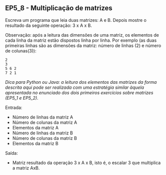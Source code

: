 ## EP5_8 - Multiplicação de matrizes

Escreva um programa que leia duas matrizes: A e B. Depois mostre o resultado da seguinte operação: 3 x A x B.

Observação: após a leitura das dimensões de uma matriz, os elementos de cada linha da matriz estão dispostos linha por linha. Por exemplo (as duas primeiras linhas são as dimensões da matriz: número de linhas (2) e número de colunas(3)):

```
2
3
5 6 2
7 2 1
```

_Dica para Python ou Java: a leitura dos elementos das matrizes da forma descrita aqui pode ser realizada com uma estratégia similar àquela apresentada no enunciado dos dois primeiros exercícios sobre matrizes (EP5_1 e EP5_2)._

Entrada:
- Número de linhas da matriz A
- Número de colunas da matriz A
- Elementos da matriz A
- Número de linhas da matriz B
- Número de colunas da matriz B
- Elementos da matriz B

Saída:
- Matriz resultado da operação 3 x A x B, isto é, o escalar 3 que multiplica a matriz AxB.
